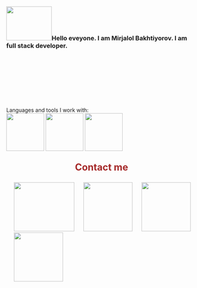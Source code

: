 ### <img width="120px" height="90px" src="https://media2.giphy.com/media/gM5qFksULw54NMWyry/giphy.gif?cid=ecf05e4702ue33lgw5q427gjlprq0ilj71t874w8k3l51t9v&rid=giphy.gif&ct=s">Hello eveyone.  I am Mirjalol Bakhtiyorov. I am full stack developer.
   <br><br><br><br><br><br><br><br>
                        Languages and tools I work with: <br>
                        <img  height="100px" width="100px" src="https://www.blog.itone.uz/wp-content/uploads/2021/10/HTML5.png" alt="" srcset="">
                        <img  height="100px" width="100px" src="https://encrypted-tbn0.gstatic.com/images?q=tbn:ANd9GcSXV-j7EqBmAElByw1_0nu4AJPKPoaIcC423g&usqp=CAU" alt="">
                        <img height="100px" width="100px" src="https://encrypted-tbn0.gstatic.com/images?q=tbn:ANd9GcS5WNIV_tRCwN5YRY2KDKyRITfgZhIU02o-FL94WHkuJZVo4mugY3W4SmEU4rcd7B6AEp4&usqp=CAU" alt="" srcset="">



<p style="color: brown; font-size: 25px; font-weight: bolder; text-align: center;"> Contact me </p>
  <span>
    <a  style="margin-left: 20px; bottom: 30px; border-radius: 5px;" href="https://twitter.com/Baxtiyorov_03?t=Qs8yJxR2ylAobuGTuHTgAQ&s=09"> <img width="160px" height="130px" src="https://api.freelogodesign.org/assets/blog/thumb/152880db593345cdb307307a5df1c663_1176x840.jpg?t=637836579260000000"></a>
    <a  style="margin-left: 20px; bottom: 30px; border-radius: 5px;" href="https://www.instagram.com/baxtiyorovmirjalol03/"> <img width="130px" height="130px" src="https://wallpapers-clan.com/wp-content/uploads/2022/01/neon-instagram-icon-aesthetic.png"></a>
    <a  style="margin-left: 20px; bottom: 30px; border-radius: 5px;" href="https://www.facebook.com/profile.php?id=100085631280121"><img  width="130px" height="130px"  src="https://png.pngtree.com/element_our/sm/20180313/sm_5aa7b9f63e400.jpg" alt="" srcset=""></a>
    <a  style="margin-left: 20px; bottom: 30px; border-radius: 5px;" href="https://baxtiyorovmirjalol03@gmail.com"><img  width="130px" height="130px"  src="https://www.seekpng.com/png/small/16-162321_gmail-icon-for-email-icon-of-gmail-transparent.png" alt="" srcset=""></a>
   </span>

